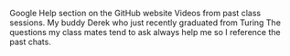 Google
Help section on the GitHub website
Videos from past class sessions.
My buddy Derek who just recently graduated from Turing
The questions my class mates tend to ask always help me so I reference the past chats.

